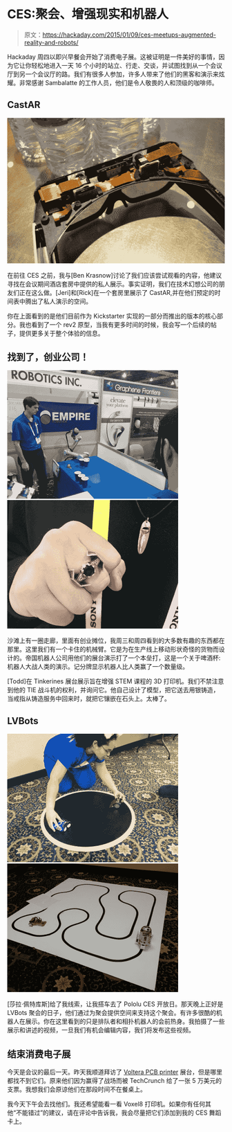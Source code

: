 # CES:聚会、增强现实和机器人

> 原文：<https://hackaday.com/2015/01/09/ces-meetups-augmented-reality-and-robots/>

Hackaday 周四以即兴早餐会开始了消费电子展。这被证明是一件美好的事情，因为它让你轻松地进入一天 16 个小时的站立、行走、交谈，并试图找到从一个会议厅到另一个会议厅的路。我们有很多人参加，许多人带来了他们的黑客和演示来炫耀。非常感谢 Sambalatte 的工作人员，他们是令人敬畏的人和顶级的咖啡师。

## CastAR

![DSC_0354](img/49d77a39ed952d93972c6a5118ed9b98.png)

在前往 CES 之前，我与[Ben Krasnow]讨论了我们应该尝试观看的内容，他建议寻找在会议期间酒店套房中提供的私人展示。事实证明，我们在技术幻想公司的朋友们正在这么做。[Jeri]和[Rick]在一个套房里展示了 CastAR,并在他们预定的时间表中腾出了私人演示的空间。

你在上面看到的是他们目前作为 Kickstarter 实现的一部分而推出的版本的核心部分。我也看到了一个 rev2 原型，当我有更多时间的时候，我会写一个后续的帖子，提供更多关于整个体验的信息。

## 找到了，创业公司！

 [![wpid-wp-1420825024592.jpeg](img/8479ab5632b0c01703a3cd3091711666.png "wpid-wp-1420825024592.jpeg")](https://hackaday.com/wpid-wp-1420825024592-jpeg/)  [![wpid-wp-1420824380870.jpeg](img/61eb0098f2654c244e77210da33997f7.png "wpid-wp-1420824380870.jpeg")](https://hackaday.com/wpid-wp-1420824380870-jpeg/) 

沙滩上有一圈走廊，里面有创业摊位，我周三和周四看到的大多数有趣的东西都在那里。这里我们有一个卡住的机械臂。它是为在生产线上移动形状奇怪的货物而设计的。帝国机器人公司用他们的展台演示打了一个本垒打，这是一个关于啤酒杯:机器人大战人类的演示。记分牌显示机器人比人类赢了一个数量级。

[Todd]在 Tinkerines 展台展示旨在增强 STEM 课程的 3D 打印机。我们不禁注意到他的 TIE 战斗机的权利，并询问它。他自己设计了模型，把它送去用银铸造，当戒指从铸造服务中回来时，就把它镶嵌在石头上。太棒了。

## LVBots

 [![wpid-wp-1420824325147.jpeg](img/337751792f92dc1a447f5e1606b2290f.png "wpid-wp-1420824325147.jpeg")](https://hackaday.com/wpid-wp-1420824325147-jpeg/)  [![wpid-wp-1420824315170.jpeg](img/3f8d86f460166c4dd4299d0859c39516.png "wpid-wp-1420824315170.jpeg")](https://hackaday.com/wpid-wp-1420824315170-jpeg/) 

[莎拉·佩特库斯]给了我线索，让我搭车去了 Pololu CES 开放日。那天晚上正好是 LVBots 聚会的日子，他们通过为聚会提供空间来支持这个聚会。有许多很酷的机器人在展示。你在这里看到的只是排队者和相扑机器人的会前热身。我拍摄了一些展示和讲述的视频，一旦我们有机会编辑内容，我们将发布这些视频。

## 结束消费电子展

今天是会议的最后一天。昨天我顺道拜访了 [Voltera PCB printer](http://volterainc.com/) 展台，但是哪里都找不到它们。原来他们因为赢得了战场而被 TechCrunch 给了一张 5 万美元的支票。我想我们会原谅他们在那段时间不在餐桌上。

我今天下午会去找他们。我还希望能看一看 Voxel8 打印机。如果你有任何其他“不能错过”的建议，请在评论中告诉我，我会尽量把它们添加到我的 CES 舞蹈卡上。